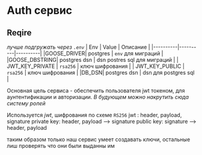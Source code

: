 # Auth сервис

## Reqire
_лучше подгружать через `.env`_
| Env | Value | Описание |
|----------|----------|----------|
|GOOSE_DRIVER| postgres | `env` для миграций |
|GOOSE_DBSTRING| postgres dsn  | dsn postres sql для миграций |
| JWT_KEY_PRIVATE   | `rsa256`   | ключ шифрования   |
| JWT_KEY_PUBLIC    | `rsa256`   | ключ шифрования   |
|DB_DSN| postgres dsn | dsn для postgres sql |



Основная цель сервиса - обеспечить пользователя jwt токеном, для аунтентификации и авторизации.
_В будующем можно накрутить сюда систему ролей_

Используется _jwt_, шифрования по схеме `RS256`
jwt : header, payload, signature
private key: header, payload --> signature
public key: signature --> header, payload

таким образом только наш сервис умеет создавать ключи, остальные лиш проверять что они были выданны им